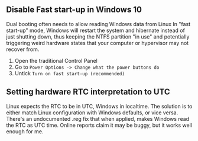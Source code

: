 ## Disable Fast start-up in Windows 10

Dual booting often needs to allow reading Windows data from Linux In "fast start-up" mode, Windows will restart the system and hibernate instead of just shutting down, thus keeping the NTFS partition "in use" and potentially triggering weird hardware states that your computer or hypervisor may not recover from.

1. Open the traditional Control Panel
2. Go to `Power Options -> Change what the power buttons do`
3. Untick `Turn on fast start-up (recommended)`

## Setting hardware RTC interpretation to UTC

Linux expects the RTC to be in UTC, Windows in localtime. The solution is to either match Linux configuration with Windows defaults, or vice versa. There's an undocumented .reg fix that when applied, makes Windows read the RTC as UTC time. Online reports claim it may be buggy, but it works well enough for me.

